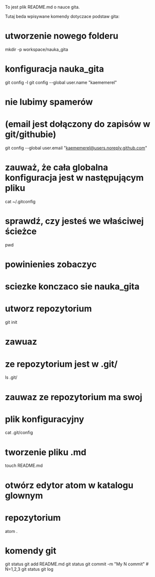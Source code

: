 To jest plik README.md o nauce gita.

Tutaj beda wpisywane komendy dotyczace podstaw gita:

# utworzenie nowego folderu
mkdir -p workspace/nauka_gita

# konfiguracja nauka_gita
git config -l
git config --global user.name "kaememerel"
# nie lubimy spamerów
# (email jest dołączony do zapisów w git/githubie)
git config --global user.email "kaememerel@users.noreply.github.com"

# zauważ, że cała globalna konfiguracja jest w następującym pliku
cat ~/.gitconfig

# sprawdź, czy jesteś we właściwej ścieżce
pwd

# powinienies zobaczyc
# sciezke konczaco sie nauka_gita

# utworz repozytorium
git init

# zawuaz
# ze repozytorium jest w .git/
ls .git/

# zauwaz ze repozytorium ma swoj
# plik konfiguracyjny
cat .git/config

# tworzenie pliku .md
touch README.md

# otwórz edytor atom w katalogu glownym
# repozytorium
atom .

# komendy git
git status
git add README.md
git status
git commit -m "My N commit" # N=1,2,3
git status
git log
